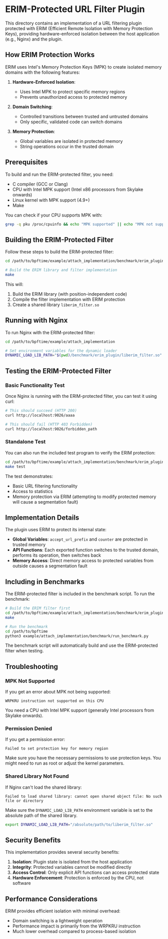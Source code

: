 # ERIM-Protected URL Filter Plugin

This directory contains an implementation of a URL filtering plugin protected with ERIM (Efficient Remote Isolation with Memory Protection Keys), providing hardware-enforced isolation between the host application (e.g., Nginx) and the plugin.

## How ERIM Protection Works

ERIM uses Intel's Memory Protection Keys (MPK) to create isolated memory domains with the following features:

1. **Hardware-Enforced Isolation**: 
   - Uses Intel MPK to protect specific memory regions
   - Prevents unauthorized access to protected memory

2. **Domain Switching**:
   - Controlled transitions between trusted and untrusted domains
   - Only specific, validated code can switch domains

3. **Memory Protection**:
   - Global variables are isolated in protected memory
   - String operations occur in the trusted domain

## Prerequisites

To build and run the ERIM-protected filter, you need:

- C compiler (GCC or Clang)
- CPU with Intel MPK support (Intel x86 processors from Skylake onwards)
- Linux kernel with MPK support (4.9+)
- Make

You can check if your CPU supports MPK with:

```bash
grep -q pku /proc/cpuinfo && echo "MPK supported" || echo "MPK not supported"
```

## Building the ERIM-Protected Filter

Follow these steps to build the ERIM-protected filter:

```bash
cd /path/to/bpftime/example/attach_implementation/benchmark/erim_plugin

# Build the ERIM library and filter implementation
make
```

This will:
1. Build the ERIM library (with position-independent code)
2. Compile the filter implementation with ERIM protection
3. Create a shared library `liberim_filter.so`

## Running with Nginx

To run Nginx with the ERIM-protected filter:

```bash
cd /path/to/bpftime/example/attach_implementation

# Set environment variables for the dynamic loader
DYNAMIC_LOAD_LIB_PATH="$(pwd)/benchmark/erim_plugin/liberim_filter.so"  DYNAMIC_LOAD_URL_PREFIX="/aaaa" ./nginx_plugin_output/nginx -p $(pwd) -c benchmark/dynamic_load_module.conf
```

## Testing the ERIM-Protected Filter

### Basic Functionality Test

Once Nginx is running with the ERIM-protected filter, you can test it using curl:

```bash
# This should succeed (HTTP 200)
curl http://localhost:9026/aaaa

# This should fail (HTTP 403 Forbidden)
curl http://localhost:9026/forbidden_path
```

### Standalone Test

You can also run the included test program to verify the ERIM protection:

```bash
cd /path/to/bpftime/example/attach_implementation/benchmark/erim_plugin
make test
```

The test demonstrates:
- Basic URL filtering functionality
- Access to statistics
- Memory protection via ERIM (attempting to modify protected memory will cause a segmentation fault)

## Implementation Details

The plugin uses ERIM to protect its internal state:

- **Global Variables**: `accept_url_prefix` and `counter` are protected in trusted memory
- **API Functions**: Each exported function switches to the trusted domain, performs its operation, then switches back
- **Memory Access**: Direct memory access to protected variables from outside causes a segmentation fault

## Including in Benchmarks

The ERIM-protected filter is included in the benchmark script. To run the benchmark:

```bash
# Build the ERIM filter first
cd /path/to/bpftime/example/attach_implementation/benchmark/erim_plugin
make

# Run the benchmark
cd /path/to/bpftime
python3 example/attach_implementation/benchmark/run_benchmark.py
```

The benchmark script will automatically build and use the ERIM-protected filter when testing.

## Troubleshooting

### MPK Not Supported

If you get an error about MPK not being supported:

```
WRPKRU instruction not supported on this CPU
```

You need a CPU with Intel MPK support (generally Intel processors from Skylake onwards).

### Permission Denied

If you get a permission error:

```
Failed to set protection key for memory region
```

Make sure you have the necessary permissions to use protection keys. You might need to run as root or adjust the kernel parameters.

### Shared Library Not Found

If Nginx can't load the shared library:

```
Failed to load shared library: cannot open shared object file: No such file or directory
```

Make sure the `DYNAMIC_LOAD_LIB_PATH` environment variable is set to the absolute path of the shared library.

```bash
export DYNAMIC_LOAD_LIB_PATH="/absolute/path/to/liberim_filter.so"
```

## Security Benefits

This implementation provides several security benefits:

1. **Isolation**: Plugin state is isolated from the host application
2. **Integrity**: Protected variables cannot be modified directly
3. **Access Control**: Only explicit API functions can access protected state
4. **Hardware Enforcement**: Protection is enforced by the CPU, not software

## Performance Considerations

ERIM provides efficient isolation with minimal overhead:
- Domain switching is a lightweight operation
- Performance impact is primarily from the WRPKRU instruction
- Much lower overhead compared to process-based isolation
